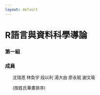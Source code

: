 ```yaml
---
layout: default
---
```


<style>
div.padding {
  margin-top: 15px;
  margin-left: 25px;
  margin-right: auto;
  width: 30em
}
</style>

**R語言與資料科學導論**
=========================================

### **第一組**

### **成員**

<div class="padding">

沈瑞恩 林奐宇 段以利 湯大由 廖永賦 謝文瑜


(按姓氏筆畫排序)

</div>